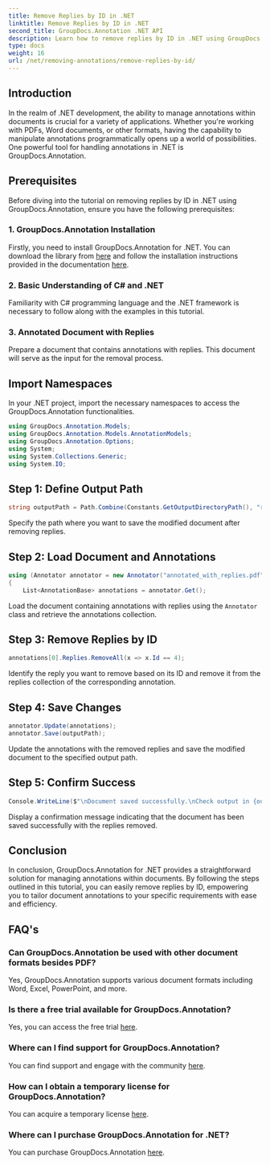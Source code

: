 ```yaml
---
title: Remove Replies by ID in .NET
linktitle: Remove Replies by ID in .NET
second_title: GroupDocs.Annotation .NET API
description: Learn how to remove replies by ID in .NET using GroupDocs.Annotation. Follow our step-by-step tutorial for efficient document annotation management.
type: docs
weight: 16
url: /net/removing-annotations/remove-replies-by-id/
---
```

## Introduction
In the realm of .NET development, the ability to manage annotations within documents is crucial for a variety of applications. Whether you're working with PDFs, Word documents, or other formats, having the capability to manipulate annotations programmatically opens up a world of possibilities. One powerful tool for handling annotations in .NET is GroupDocs.Annotation.
## Prerequisites
Before diving into the tutorial on removing replies by ID in .NET using GroupDocs.Annotation, ensure you have the following prerequisites:
### 1. GroupDocs.Annotation Installation
Firstly, you need to install GroupDocs.Annotation for .NET. You can download the library from [here](https://releases.groupdocs.com/annotation/net/) and follow the installation instructions provided in the documentation [here](https://reference.groupdocs.com/annotation/net/).
### 2. Basic Understanding of C# and .NET
Familiarity with C# programming language and the .NET framework is necessary to follow along with the examples in this tutorial.
### 3. Annotated Document with Replies
Prepare a document that contains annotations with replies. This document will serve as the input for the removal process.

## Import Namespaces
In your .NET project, import the necessary namespaces to access the GroupDocs.Annotation functionalities.
```csharp
using GroupDocs.Annotation.Models;
using GroupDocs.Annotation.Models.AnnotationModels;
using GroupDocs.Annotation.Options;
using System;
using System.Collections.Generic;
using System.IO;
```
## Step 1: Define Output Path
```csharp
string outputPath = Path.Combine(Constants.GetOutputDirectoryPath(), "result" + Path.GetExtension("input.pdf"));
```
Specify the path where you want to save the modified document after removing replies.
## Step 2: Load Document and Annotations
```csharp
using (Annotator annotator = new Annotator("annotated_with_replies.pdf"))
{
    List<AnnotationBase> annotations = annotator.Get();
```
Load the document containing annotations with replies using the `Annotator` class and retrieve the annotations collection.
## Step 3: Remove Replies by ID
```csharp
annotations[0].Replies.RemoveAll(x => x.Id == 4);
```
Identify the reply you want to remove based on its ID and remove it from the replies collection of the corresponding annotation.
## Step 4: Save Changes
```csharp
annotator.Update(annotations);
annotator.Save(outputPath);
```
Update the annotations with the removed replies and save the modified document to the specified output path.
## Step 5: Confirm Success
```csharp
Console.WriteLine($"\nDocument saved successfully.\nCheck output in {outputPath}.");
```
Display a confirmation message indicating that the document has been saved successfully with the replies removed.

## Conclusion
In conclusion, GroupDocs.Annotation for .NET provides a straightforward solution for managing annotations within documents. By following the steps outlined in this tutorial, you can easily remove replies by ID, empowering you to tailor document annotations to your specific requirements with ease and efficiency.
## FAQ's
### Can GroupDocs.Annotation be used with other document formats besides PDF?
Yes, GroupDocs.Annotation supports various document formats including Word, Excel, PowerPoint, and more.
### Is there a free trial available for GroupDocs.Annotation?
Yes, you can access the free trial [here](https://releases.groupdocs.com/).
### Where can I find support for GroupDocs.Annotation?
You can find support and engage with the community [here](https://forum.groupdocs.com/c/annotation/10).
### How can I obtain a temporary license for GroupDocs.Annotation?
You can acquire a temporary license [here](https://purchase.groupdocs.com/temporary-license/).
### Where can I purchase GroupDocs.Annotation for .NET?
You can purchase GroupDocs.Annotation [here](https://purchase.groupdocs.com/buy).
